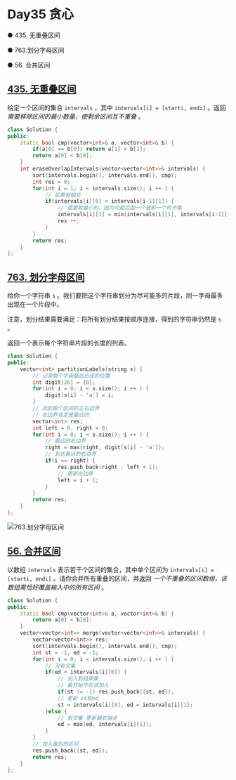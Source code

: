 # Day35 贪心

● 435. 无重叠区间 

● 763.划分字母区间 

● 56. 合并区间 

## [435. 无重叠区间](https://leetcode.cn/problems/non-overlapping-intervals/description/)

给定一个区间的集合 `intervals` ，其中 `intervals[i] = [starti, endi]` 。返回 *需要移除区间的最小数量，使剩余区间互不重叠* 。

```cpp
class Solution {
public:
    static bool cmp(vector<int>& a, vector<int>& b) {
        if(a[0] == b[0]) return a[1] < b[1];
        return a[0] < b[0];
    }
    int eraseOverlapIntervals(vector<vector<int>>& intervals) {
        sort(intervals.begin(), intervals.end(), cmp);
        int res = 0;
        for(int i = 1; i < intervals.size(); i ++ ) {
            // 如果有相交
            if(intervals[i][0] < intervals[i-1][1]) {
                // 需要取最小的，因为可能后面一个是前一个的子集
                intervals[i][1] = min(intervals[i][1], intervals[i-1][1]);
                res ++;
            }
        }
        return res;
    }
};
```

## [763. 划分字母区间](https://leetcode.cn/problems/partition-labels/description/)

给你一个字符串 `s` 。我们要把这个字符串划分为尽可能多的片段，同一字母最多出现在一个片段中。

注意，划分结果需要满足：将所有划分结果按顺序连接，得到的字符串仍然是 `s` 。

返回一个表示每个字符串片段的长度的列表。

```cpp
class Solution {
public:
    vector<int> partitionLabels(string s) {
        // 记录每个字母最远出现的位置
        int digit[26] = {0};
        for(int i = 0; i < s.size(); i ++ ) {
            digit[s[i] - 'a'] = i;
        }
        // 找到每个区间的左右边界
        // 右边界肯定是最远的
        vector<int> res;
        int left = 0, right = 0;
        for(int i = 0; i < s.size(); i ++ ) {
            // 最远的右边界
            right = max(right, digit[s[i] - 'a']);
            // 到达最远的右边界
            if(i == right) {
                res.push_back(right - left + 1);
                // 更新左边界
                left = i + 1;
            }
        }
        return res;
    }
};
```

![763.划分字母区间](https://code-thinking-1253855093.file.myqcloud.com/pics/20201222191924417.png)

## [56. 合并区间](https://leetcode.cn/problems/merge-intervals/description/)

以数组 `intervals` 表示若干个区间的集合，其中单个区间为 `intervals[i] = [starti, endi]` 。请你合并所有重叠的区间，并返回 *一个不重叠的区间数组，该数组需恰好覆盖输入中的所有区间* 。

```cpp
class Solution {
public:
    static bool cmp(vector<int>& a, vector<int>& b) {
        return a[0] < b[0];
    }
    vector<vector<int>> merge(vector<vector<int>>& intervals) {
        vector<vector<int>> res;
        sort(intervals.begin(), intervals.end(), cmp);
        int st = -1, ed = -1;
        for(int i = 0; i < intervals.size(); i ++ ) {
            // 没有交集
            if(ed < intervals[i][0]) {
                // 加入到结果集 
                // 最开始不应该加入
                if(st != -1) res.push_back({st, ed});
                // 更新 st和ed
                st = intervals[i][0], ed = intervals[i][1];
            }else {
                // 有交集 更新最右端点
                ed = max(ed, intervals[i][1]);
            }
        }
        // 加入最后的区间
        res.push_back({st, ed});
        return res;
    }
};
```

